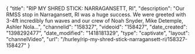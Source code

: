 {
    "title": "RIP MY SHRED STICK: NARRAGANSETT, RI",
    "description": "Our RMSS stop in Narragansett, RI was a huge success. We were greeted with 3-4ft incredibly fun waves and our crew of Noah Snyder, Mike Detemple, Ashler Nola...",
    "channelid": "158327",
    "videoid": "158427",
    "date_created": "1398292477",
    "date_modified": "1418181329",
    "type": "captivate",
    "layout": "channelVideo",
    "url": "\/hurley\/rip-my-shred-stick-narragansett-ri\/158327-158427"
}